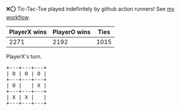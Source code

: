 :x::o: Tic-Tac-Toe played indefinitely by github action runners! See [my workflow](.github/workflows/play.yaml).

|PlayerX wins|PlayerO wins|Ties|
|-|-|-|
|2271|2192|1015|

PlayerX's turn.

<pre>
+---+---+---+
| O | O | O |
+---+---+---+
| O |   | X |
+---+---+---+
| X | X |   |
+---+---+---+
</pre>